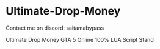 # Ultimate-Drop-Money
Contact me on discord: saitamabypass

Ultimate Drop Money GTA 5 Online 100% LUA Script Stand

